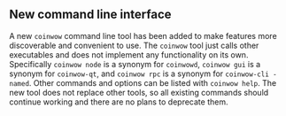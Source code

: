 New command line interface
--------------------------

A new `coinwow` command line tool has been added to make features more
discoverable and convenient to use. The `coinwow` tool just calls other
executables and does not implement any functionality on its own.  Specifically
`coinwow node` is a synonym for `coinwowd`, `coinwow gui` is a synonym for
`coinwow-qt`, and `coinwow rpc` is a synonym for `coinwow-cli -named`. Other
commands and options can be listed with `coinwow help`. The new tool does not
replace other tools, so all existing commands should continue working and there
are no plans to deprecate them.
